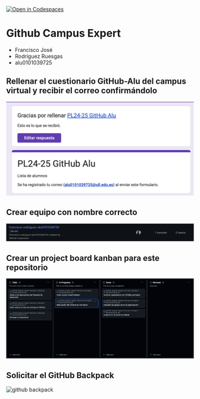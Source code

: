 [![Open in Codespaces](https://classroom.github.com/assets/launch-codespace-2972f46106e565e64193e422d61a12cf1da4916b45550586e14ef0a7c637dd04.svg)](https://classroom.github.com/open-in-codespaces?assignment_repo_id=17890035)
# Github Campus Expert 

- Francisco José 
- Rodríguez Ruesgas 
- alu0101039725

## Rellenar el cuestionario GitHub-Alu del campus virtual y recibir el correo confirmándolo

![correo de confirmacion del cuestionario](docs/correo-cuestionario.png)

## Crear equipo con nombre correcto

![equipo](docs/equipo.png)

## Crear un project board kanban para este repositorio

![project board kanban](docs/project-board.png)

## Solicitar el GitHub Backpack

![github backpack](docs/backpack.png)
